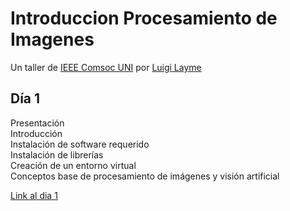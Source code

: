 # Introduccion Procesamiento de Imagenes
 
Un taller de [IEEE Comsoc UNI](https://www.facebook.com/comsocuni) por [Luigi Layme](https://github.com/ratondelcongo)

## Día 1

Presentación  
Introducción  
Instalación de software requerido  
Instalación de librerías  
Creación de un entorno virtual  
Conceptos base de procesamiento de imágenes y visión artificial

[Link al dia 1](dia_1) 